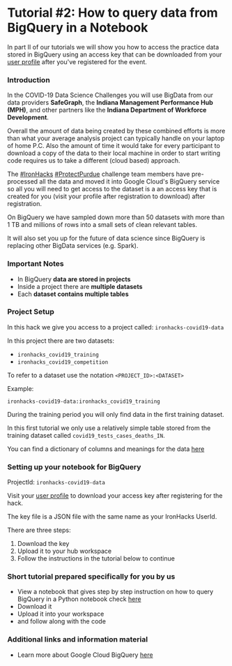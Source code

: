 # Tutorial #2: How to query data from BigQuery in a Notebook

In part II of our tutorials we will show you how to access the practice data stored in BigQuery using an access key that can be downloaded from your [user profile](https://ironhacks.com/profile) after you've registered for the event.

### Introduction

In the COVID-19 Data Science Challenges you will use BigData from our data providers **SafeGraph**, the **Indiana Management Performance Hub (MPH)**, and other partners like the **Indiana Department of Workforce Development**.

Overall the amount of data being created by these combined efforts is more than what your average analysis project can typically handle on your laptop of home P.C. Also the amount of time it would take for every participant to
download a copy of the data to their local machine in order to start writing code requires us to take a different (cloud based) approach.

The [#IronHacks](https://twitter.com/search?q=%23IronHacks&src=typed_query) [#ProtectPurdue](https://twitter.com/search?q=%23ProtectPurdue&src=typed_query) challenge team members have pre-processed all the data and moved it into Google Cloud's BigQuery service so all you will need to get access to the dataset is a an access key that is created for you (visit your profile after registration to download) after registration.

On BigQuery we have sampled down more than 50 datasets with more than 1 TB and millions of rows into a small sets of clean relevant tables.

It will also set you up for the future of data science since BigQuery is replacing other BigData services (e.g. Spark).

### Important Notes

- In BigQuery **data are stored in projects**
- Inside a project there are **multiple datasets**
- Each **dataset contains multiple tables**

### Project Setup

In this hack we give you access to a project called: `ironhacks-covid19-data`

In this project there are two datasets:

- `ironhacks_covid19_training`
- `ironhacks_covid19_competition`

To refer to a dataset use the notation `<PROJECT_ID>:<DATASET>`

Example:

```
ironhacks-covid19-data:ironhacks_covid19_training
```

During the training period you will only find data in the first training dataset.

In this first tutorial we only use a relatively simple table stored from the training dataset called `covid19_tests_cases_deaths_IN`.

You can find a dictionary of columns and meanings for the data [here](https://bit.ly/3pNY26V)

### Setting up your notebook for BigQuery

ProjectId: `ironhacks-covid19-data`

Visit your [user profile](https://ironhacks.com/profile) to download your access key after registering for the hack.

The key file is a JSON file with the same name as your IronHacks UserId.

There are three steps:

1. Download the key
2. Upload it to your hub workspace
3. Follow the instructions in the tutorial below to continue

### Short tutorial prepared specifically for you by us

- View a notebook that gives step by step instruction on how to query BigQuery in a Python notebook check [here](https://bit.ly/3ltrpYJ)
- Download it
- Upload it into your workspace
- and follow along with the code

### Additional links and information material

- Learn more about Google Cloud BigQuery [here](https://cloud.google.com/bigquery)
